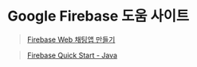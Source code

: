 # Google Firebase 도움 사이트

> [Firebase Web 채팅앱 만들기](http://cionman.tistory.com/51)

>[Firebase Quick Start - Java](https://github.com/firebase/quickstart-java)
